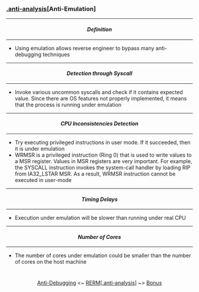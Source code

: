 ### [.anti-analysis](anti-analysis.md)[__Anti-Emulation__]

---
#### *<p align='center'> Definition </p>*
---
* Using emulation allows reverse engineer to bypass many anti-debugging techniques

---
#### *<p align='center'> Detection through Syscall </p>*
---
* Invoke various uncommon syscalls and check if it contains expected value. Since there are OS features not properly implemented, it means that the process is running under emulation

---
#### *<p align='center'> CPU Inconsistencies Detection </p>*
---
* Try executing privileged instructions in user mode. If it succeeded, then it is under emulation
* WRMSR is a privileged instruction (Ring 0) that is used to write values to a MSR register. Values in MSR registers are very important. For example, the SYSCALL instruction invokes the system-call handler by loading RIP from IA32_LSTAR MSR. As a result, WRMSR instruction cannot be executed in user-mode  

---
#### *<p align='center'> Timing Delays </p>*
---
* Execution under emulation will be slower than running under real CPU

---
#### *<p align='center'> Number of Cores </p>*
---
* The number of cores under emulation could be smaller than the number of cores on the host machine

#
<p align='center'><a href="Anti-Debugging.md">Anti-Debugging</a> <~ <a href="/README.md#table-of-contents">RERM</a>[<a href="anti-analysis.md">.anti-analysis</a>] ~> <a href="Bonus.md">Bonus</a></p>
